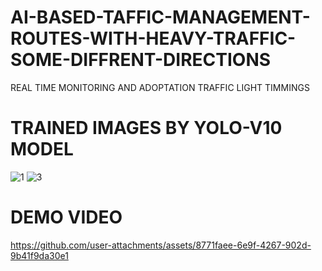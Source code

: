 # AI-BASED-TAFFIC-MANAGEMENT-ROUTES-WITH-HEAVY-TRAFFIC-SOME-DIFFRENT-DIRECTIONS
REAL TIME MONITORING AND ADOPTATION TRAFFIC LIGHT TIMMINGS 

# TRAINED IMAGES BY YOLO-V10 MODEL
![1](https://github.com/user-attachments/assets/12bbeade-95d6-416d-ba03-a88c68ad8c6d)
![3](https://github.com/user-attachments/assets/5f4913b2-7f82-440f-9886-6d8095903a57)



 # DEMO VIDEO
 

https://github.com/user-attachments/assets/8771faee-6e9f-4267-902d-9b41f9da30e1

